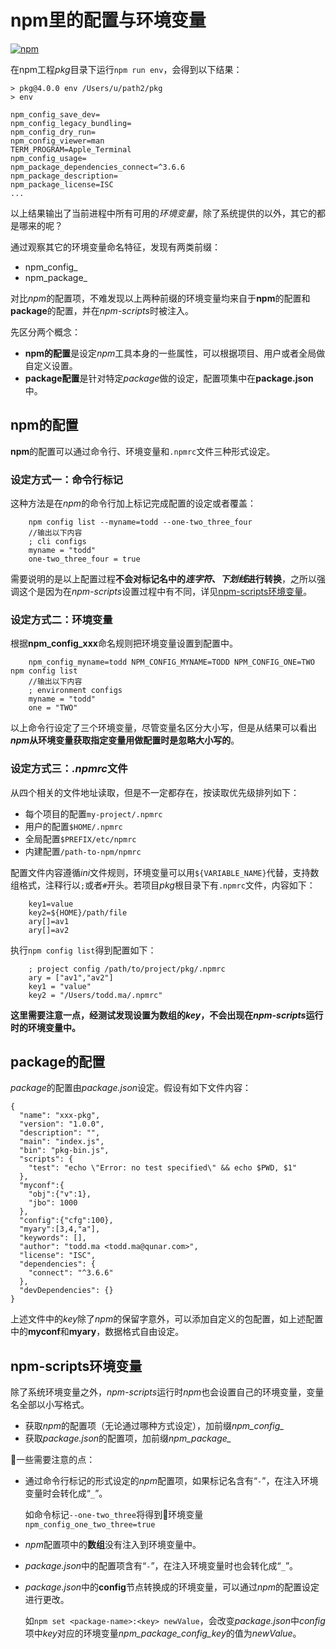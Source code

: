 # npm里的配置与环境变量

[![npm](https://img.shields.io/npm/v/npm.svg)](https://docs.npmjs.com/getting-started/what-is-npm)

在npm工程*pkg*目录下运行`npm run env`，会得到以下结果：

```
> pkg@4.0.0 env /Users/u/path2/pkg
> env

npm_config_save_dev=
npm_config_legacy_bundling=
npm_config_dry_run=
npm_config_viewer=man
TERM_PROGRAM=Apple_Terminal
npm_config_usage=
npm_package_dependencies_connect=^3.6.6
npm_package_description=
npm_package_license=ISC
...
```
以上结果输出了当前进程中所有可用的*环境变量*，除了系统提供的以外，其它的都是哪来的呢？

通过观察其它的环境变量命名特征，发现有两类前缀：

- npm_config_
- npm_package_

对比*npm*的配置项，不难发现以上两种前缀的环境变量均来自于**npm**的配置和**package**的配置，并在*npm-scripts*时被注入。

先区分两个概念：

- **npm的配置**是设定*npm*工具本身的一些属性，可以根据项目、用户或者全局做自定义设置。
- **package配置**是针对特定*package*做的设定，配置项集中在**package.json**中。

## npm的配置

**npm**的配置可以通过命令行、环境变量和`.npmrc`文件三种形式设定。

### 设定方式一：命令行标记

这种方法是在*npm*的命令行加上标记完成配置的设定或者覆盖：

        npm config list --myname=todd --one-two_three_four
        //输出以下内容
        ; cli configs
        myname = "todd"
        one-two_three_four = true

需要说明的是以上配置过程**不会对标记名中的*连字符*、*下划线*进行转换**，之所以强调这个是因为在*npm-scripts*设置过程中有不同，详见[npm-scripts环境变量](#npm-scripts环境变量)。

### 设定方式二：环境变量

根据**npm_config_xxx**命名规则把环境变量设置到配置中。

        npm_config_myname=todd NPM_CONFIG_MYNAME=TODD NPM_CONFIG_ONE=TWO npm config list
        //输出以下内容
        ; environment configs
        myname = "todd"
        one = "TWO"

以上命令行设定了三个环境变量，尽管变量名区分大小写，但是从结果可以看出***npm*从环境变量获取指定变量用做配置时是忽略大小写的**。

### 设定方式三：*&period;npmrc*文件

从四个相关的文件地址读取，但是不一定都存在，按读取优先级排列如下：

- 每个项目的配置`my-project/.npmrc`
- 用户的配置`$HOME/.npmrc`
- 全局配置`$PREFIX/etc/npmrc`
- 内建配置`/path-to-npm/npmrc`

配置文件内容遵循*ini*文件规则，环境变量可以用`${VARIABLE_NAME}`代替，支持数组格式，注释行以`;`或者`#`开头。若项目*pkg*根目录下有`.npmrc`文件，内容如下：

        key1=value
        key2=${HOME}/path/file
        ary[]=av1
        ary[]=av2

执行`npm config list`得到配置如下：

        ; project config /path/to/project/pkg/.npmrc
        ary = ["av1","av2"]
        key1 = "value"
        key2 = "/Users/todd.ma/.npmrc"

**这里需要注意一点，经测试发现设置为数组的*key*，不会出现在*npm-scripts*运行时的环境变量中。**

## package的配置

*package*的配置由*package.json*设定。假设有如下文件内容：

```
{
  "name": "xxx-pkg",
  "version": "1.0.0",
  "description": "",
  "main": "index.js",
  "bin": "pkg-bin.js",
  "scripts": {
    "test": "echo \"Error: no test specified\" && echo $PWD, $1"
  },
  "myconf":{
    "obj":{"v":1},
    "jbo": 1000
  },
  "config":{"cfg":100},
  "myary":[3,4,"a"],
  "keywords": [],
  "author": "todd.ma <todd.ma@qunar.com>",
  "license": "ISC",
  "dependencies": {
    "connect": "^3.6.6"
  },
  "devDependencies": {}
}
```
上述文件中的*key*除了*npm*的保留字意外，可以添加自定义的包配置，如上述配置中的**myconf**和**myary**，数据格式自由设定。

## npm-scripts环境变量

除了系统环境变量之外，*npm-scripts*运行时*npm*也会设置自己的环境变量，变量名全部以小写格式。

- 获取*npm*的配置项（无论通过哪种方式设定），加前缀*npm_config_*
- 获取*package.json*的配置项，加前缀*npm_package_*

一些需要注意的点：

- 通过命令行标记的形式设定的*npm*配置项，如果标记名含有“`-`”，在注入环境变量时会转化成“`_`”。

  如命令标记`--one-two_three`将得到环境变量`npm_config_one_two_three=true`
- *npm*配置项中的**数组**没有注入到环境变量中。
- *package.json*中的配置项含有“`-`”，在注入环境变量时也会转化成“`_`”。
- *package.json*中的**config**节点转换成的环境变量，可以通过*npm*的配置设定进行更改。

  如`npm set <package-name>:<key> newValue`，会改变*package.json*中*config*项中*key*对应的环境变量*npm_package_config_key*的值为*newValue*。